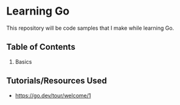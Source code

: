 # Learning Go

This repository will be code samples that I make while learning Go.

## Table of Contents
1.  Basics

## Tutorials/Resources Used

- https://go.dev/tour/welcome/1

